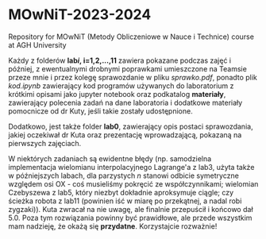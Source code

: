 # MOwNiT-2023-2024
Repository for MOwNiT (Metody Obliczeniowe w Nauce i Technice) course at AGH University

Każdy z folderów **lab*i*, i=1,2,...,11** zawiera pokazane podczas zajęć i później, z ewentualnymi drobnymi poprawkami umieszczone na Teamsie przeze mnie i przez kolegę <insert kolega> sprawozdanie w pliku *sprawko.pdf*, ponadto plik *kod.ipynb* zawierający kod programów używanych do laboratorium z krótkimi opisami jako jupyter notebook oraz podkatalog **materiały**, zawierający polecenia zadań na dane laboratoria i dodatkowe materiały pomocnicze od dr Kuty, jeśli takie zostały udostępnione.

Dodatkowo, jest także folder **lab0**, zawierający opis postaci sprawozdania, jakiej oczekiwał dr Kuta oraz prezentację wprowadzającą, pokazaną na pierwszych zajęciach.

W niektórych zadaniach są ewidentne błędy (np. samodzielna implementacja wielomianu interpolacyjnego Lagrange'a z lab3, użyta także w późniejszych labach, dla parzystych *n* stanowi odbicie symetryczne względem osi OX - coś musieliśmy pokręcić ze współczynnikami; wielomian Czebyszewa z lab5, który niezbyt dokładnie aproksymuje ciągle; czy ścieżka robota z lab11 (powinien iść w miarę po przekątnej, a nadal robi zygzaki)).
Kuta zwracał na nie uwagę, ale finalnie przepuścił i końcowo dał 5.0. Poza tym rozwiązania powinny być prawidłowe, ale przede wszystkim mam nadzieję, że okażą się **przydatne**. Korzystajcie rozważnie!